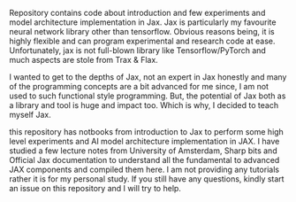 Repository contains code about introduction and few experiments and model architecture implementation in Jax. Jax is particularly my favourite neural network library other than tensorflow. 
Obvious reasons being, it is highly flexible and can program experimental and research code at ease. Unfortunately, jax is not full-blown library like Tensorflow/PyTorch and much aspects are stole from Trax & Flax.

I wanted to get to the depths of Jax, not an expert in Jax honestly and many of the programming concepts are a bit advanced for me since, I am not used to such functional style programming. But, the potential of Jax both as a library and tool is huge and impact too. Which is why, I decided to teach myself Jax. 

this repository has notbooks from introduction to Jax to perform some high level experiments and AI model architecture implementation in JAX. I have studied a few lecture notes from University of Amsterdam, Sharp bits and Official Jax documentation to understand all the fundamental to advanced JAX components and compiled them here. I am not providing any tutorials rather it is for my personal study. If you still have any questions, kindly start an issue on this repository and I will try to help. 

